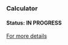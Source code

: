 ### Calculator

#### Status: IN PROGRESS


[For more details](https://www.rhyscitlema.com/algorithms/expression-parsing-algorithm)
